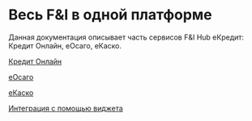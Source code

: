 # Весь F&I в одной платформе

Данная документация описывает часть сервисов F&I Hub еКредит: Кредит Онлайн, еОсаго, еКаско.

[Кредит Онлайн](credit_online/credit_online.md)

[еОсаго](eosago/eosago.md)

[еКаско](ekasko/ekasko.md)

[Интеграция с помощью виджета](widget/widget.md)
